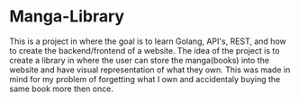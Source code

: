 # Manga-Library
This is a project in where the goal is to learn Golang, API's, REST, and how to create the backend/frontend of a website.
The idea of the project is to create a library in where the user can store the manga(books) into the website and have visual representation of what they own.
This was made in mind for my problem of forgetting what I own and accidentaly buying the same book more then once.
